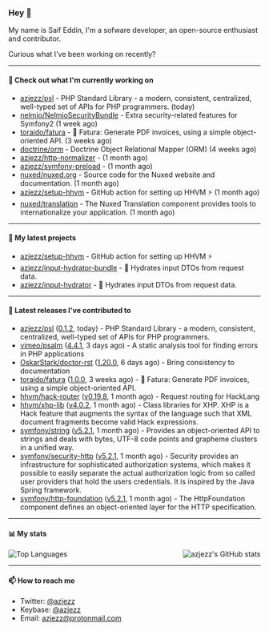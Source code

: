 ### Hey 👋

My name is Saif Eddin, I'm a sofware developer, an open-source enthusiast and contributor.

Curious what I've been working on recently?

---

#### 👷 Check out what I'm currently working on

- [azjezz/psl](https://github.com/azjezz/psl) - PHP Standard Library - a modern, consistent, centralized, well-typed set of APIs for PHP programmers. (today)
- [nelmio/NelmioSecurityBundle](https://github.com/nelmio/NelmioSecurityBundle) - Extra security-related features for Symfony2 (1 week ago)
- [toraido/fatura](https://github.com/toraido/fatura) - 📝 Fatura: Generate PDF invoices, using a simple object-oriented API. (3 weeks ago)
- [doctrine/orm](https://github.com/doctrine/orm) - Doctrine Object Relational Mapper (ORM) (4 weeks ago)
- [azjezz/http-normalizer](https://github.com/azjezz/http-normalizer) -  (1 month ago)
- [azjezz/symfony-preload](https://github.com/azjezz/symfony-preload) -  (1 month ago)
- [nuxed/nuxed.org](https://github.com/nuxed/nuxed.org) - Source code for the Nuxed website and documentation. (1 month ago)
- [azjezz/setup-hhvm](https://github.com/azjezz/setup-hhvm) - GitHub action for setting up HHVM  ⚡ (1 month ago)
- [nuxed/translation](https://github.com/nuxed/translation) - The Nuxed Translation component provides tools to internationalize your application.  (1 month ago)

---

#### 🌱 My latest projects

- [azjezz/setup-hhvm](https://github.com/azjezz/setup-hhvm) - GitHub action for setting up HHVM  ⚡
- [azjezz/input-hydrator-bundle](https://github.com/azjezz/input-hydrator-bundle) - 🧱 Hydrates input DTOs from request data. 
- [azjezz/input-hydrator](https://github.com/azjezz/input-hydrator) - 🧱 Hydrates input DTOs from request data.

---

#### 🔭 Latest releases I've contributed to

- [azjezz/psl](https://github.com/azjezz/psl) ([0.1.2](https://github.com/azjezz/psl/releases/tag/0.1.2), today) - PHP Standard Library - a modern, consistent, centralized, well-typed set of APIs for PHP programmers.
- [vimeo/psalm](https://github.com/vimeo/psalm) ([4.4.1](https://github.com/vimeo/psalm/releases/tag/4.4.1), 3 days ago) - A static analysis tool for finding errors in PHP applications
- [OskarStark/doctor-rst](https://github.com/OskarStark/doctor-rst) ([1.20.0](https://github.com/OskarStark/doctor-rst/releases/tag/1.20.0), 6 days ago) - Bring consistency to documentation
- [toraido/fatura](https://github.com/toraido/fatura) ([1.0.0](https://github.com/toraido/fatura/releases/tag/1.0.0), 3 weeks ago) - 📝 Fatura: Generate PDF invoices, using a simple object-oriented API.
- [hhvm/hack-router](https://github.com/hhvm/hack-router) ([v0.19.8](https://github.com/hhvm/hack-router/releases/tag/v0.19.8), 1 month ago) - Request routing for HackLang
- [hhvm/xhp-lib](https://github.com/hhvm/xhp-lib) ([v4.0.2](https://github.com/hhvm/xhp-lib/releases/tag/v4.0.2), 1 month ago) - Class libraries for XHP. XHP is a Hack feature that augments the syntax of the language such that XML document fragments become valid Hack expressions.
- [symfony/string](https://github.com/symfony/string) ([v5.2.1](https://github.com/symfony/string/releases/tag/v5.2.1), 1 month ago) - Provides an object-oriented API to strings and deals with bytes, UTF-8 code points and grapheme clusters in a unified way.
- [symfony/security-http](https://github.com/symfony/security-http) ([v5.2.1](https://github.com/symfony/security-http/releases/tag/v5.2.1), 1 month ago) - Security provides an infrastructure for sophisticated authorization systems, which makes it possible to easily separate the actual authorization logic from so called user providers that hold the users credentials. It is inspired by the Java Spring framework.
- [symfony/http-foundation](https://github.com/symfony/http-foundation) ([v5.2.1](https://github.com/symfony/http-foundation/releases/tag/v5.2.1), 1 month ago) - The HttpFoundation component defines an object-oriented layer for the HTTP specification.

---

#### 📊 My stats

<img align="right" alt="azjezz's GitHub stats" src="https://github-readme-stats.vercel.app/api?username=azjezz&count_private=1&show_icons=true&" />

![Top Languages](https://github-readme-stats.vercel.app/api/top-langs/?username=azjezz)

---

#### 📫 How to reach me

- Twitter: [@azjezz](https://twitter.com/azjezz)
- Keybase: [@azjezz](https://keybase.io/azjezz)
- Email: [azjezz@protonmail.com](mailto://azjezz@protonmail.com)
